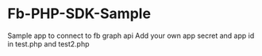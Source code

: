 # Fb-PHP-SDK-Sample
Sample app to connect to fb graph api
Add your own app secret and app id in test.php and test2.php
